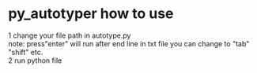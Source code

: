# py_autotyper how to use   
1 change your file path in autotype.py   
note: press"enter" will run after end line in txt file you can change to "tab" "shift" etc.   
2 run python file    
